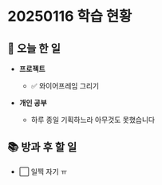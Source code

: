 # 20250116 학습 현황

## 📅 오늘 한 일 

- **프로젝트**
    - ✅ 와이어프레임 그리기


- **개인 공부**
    - 하루 종일 기획하느라 아무것도 못했습니다

## 📚 방과 후 할 일
- ⬜ 일찍 자기 ㅠ 
